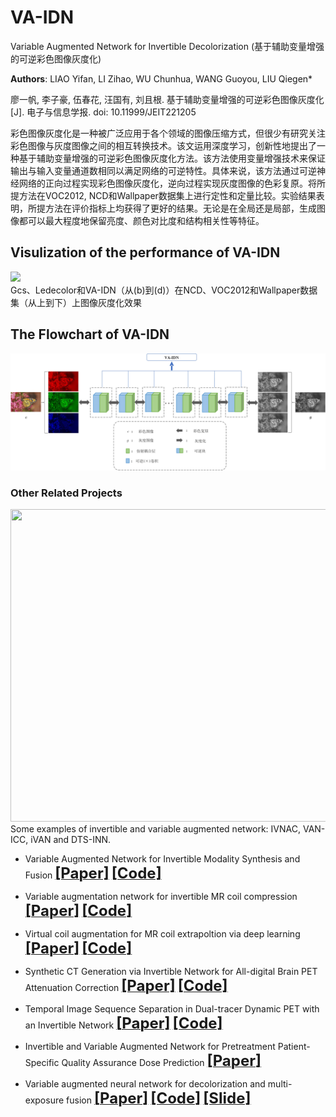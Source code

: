# VA-IDN
Variable Augmented Network for Invertible Decolorization (基于辅助变量增强的可逆彩色图像灰度化)

**Authors**: LIAO Yifan, LI Zihao, WU Chunhua, WANG Guoyou, LIU Qiegen*  

廖一帆, 李子豪, 伍春花, 汪国有, 刘且根. 基于辅助变量增强的可逆彩色图像灰度化[J]. 电子与信息学报. doi: 10.11999/JEIT221205

彩色图像灰度化是一种被广泛应用于各个领域的图像压缩方式，但很少有研究关注彩色图像与灰度图像之间的相互转换技术。该文运用深度学习，创新性地提出了一种基于辅助变量增强的可逆彩色图像灰度化方法。该方法使用变量增强技术来保证输出与输入变量通道数相同以满足网络的可逆特性。具体来说，该方法通过可逆神经网络的正向过程实现彩色图像灰度化，逆向过程实现灰度图像的色彩复原。将所提方法在VOC2012, NCD和Wallpaper数据集上进行定性和定量比较。实验结果表明，所提方法在评价指标上均获得了更好的结果。无论是在全局还是局部，生成图像都可以最大程度地保留亮度、颜色对比度和结构相关性等特征。

## Visulization of the performance of VA-IDN
![](./Fig/Fig1.jpg)  
Gcs、Ledecolor和VA-IDN（从(b)到(d)）在NCD、VOC2012和Wallpaper数据集（从上到下）上图像灰度化效果

## The Flowchart of VA-IDN
![](./Fig/Fig2.jpg)  

### Other Related Projects
<div align="center"><img src="https://github.com/yqx7150/PET_AC_sCT/blob/main/samples/algorithm-overview.png" width = "800" height = "500"> </div>
 Some examples of invertible and variable augmented network: IVNAC, VAN-ICC, iVAN and DTS-INN.   

  * Variable Augmented Network for Invertible Modality Synthesis and Fusion  [<font size=5>**[Paper]**</font>](https://ieeexplore.ieee.org/abstract/document/10070774)   [<font size=5>**[Code]**</font>](https://github.com/yqx7150/iVAN)    
  
 * Variable augmentation network for invertible MR coil compression  [<font size=5>**[Paper]**</font>](https://www.sciencedirect.com/science/article/abs/pii/S0730725X24000225)   [<font size=5>**[Code]**</font>](https://github.com/yqx7150/VAN-ICC)         

 * Virtual coil augmentation for MR coil extrapoltion via deep learning  [<font size=5>**[Paper]**</font>](https://www.sciencedirect.com/science/article/abs/pii/S0730725X22001722)   [<font size=5>**[Code]**</font>](https://github.com/yqx7150/VCA)    

  * Synthetic CT Generation via Invertible Network for All-digital Brain PET Attenuation Correction  [<font size=5>**[Paper]**</font>](https://arxiv.org/abs/2310.01885)   [<font size=5>**[Code]**</font>](https://github.com/yqx7150/PET_AC_sCT)        

  * Temporal Image Sequence Separation in Dual-tracer Dynamic PET with an Invertible Network  [<font size=5>**[Paper]**</font>](https://ieeexplore.ieee.org/abstract/document/10542421)   [<font size=5>**[Code]**</font>](https://github.com/yqx7150/DTS-INN)        

  * Invertible and Variable Augmented Network for Pretreatment Patient-Specific Quality Assurance Dose Prediction  [<font size=5>**[Paper]**</font>](https://link.springer.com/article/10.1007/s10278-023-00930-w)       
    
  * Variable augmented neural network for decolorization and multi-exposure fusion [<font size=5>**[Paper]**</font>](https://www.sciencedirect.com/science/article/abs/pii/S1566253517305298)   [<font size=5>**[Code]**</font>](https://github.com/yqx7150/DecolorNet_FusionNet_code)   [<font size=5>**[Slide]**</font>](https://github.com/yqx7150/EDAEPRec/tree/master/Slide)   
   
